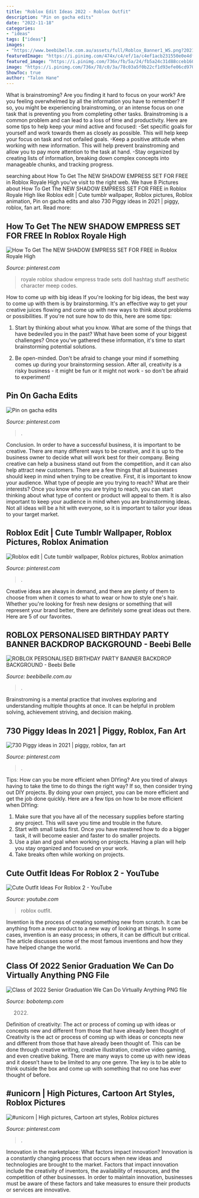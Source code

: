 ```yaml
---
title: "Roblox Edit Ideas 2022 - Roblox Outfit"
description: "Pin on gacha edits"
date: "2022-11-18"
categories:
- "ideas"
tags: ["ideas"]
images:
- "https://www.beebibelle.com.au/assets/full/Roblox_Banner1_WS.png?20210807100255"
featuredImage: "https://i.pinimg.com/474x/c4/ef/1a/c4ef1acb231550e0e4df9562ef197b6f.jpg"
featured_image: "https://i.pinimg.com/736x/fb/5a/24/fb5a24c31d88cceb160ec8e8ef9fefda.jpg"
image: "https://i.pinimg.com/736x/78/c0/3a/78c03a5f0b22cf1d93efe06cd9702727.jpg"
ShowToc: true
author: "Talon Hane"
---
```



What is brainstroming?
Are you finding it hard to focus on your work? Are you feeling overwhelmed by all the information you have to remember? If so, you might be experiencing brainstroming, or an intense focus on one task that is preventing you from completing other tasks. Brainstroming is a common problem and can lead to a loss of time and productivity. Here are some tips to help keep your mind active and focused: 
-Set specific goals for yourself and work towards them as closely as possible. This will help keep your focus on task and not onfailed goals. 
-Keep a positive attitude when working with new information. This will help prevent brainstroming and allow you to pay more attention to the task at hand. 
-Stay organized by creating lists of information, breaking down complex concepts into manageable chunks, and tracking progress.

	

		
searching about How To Get The NEW SHADOW EMPRESS SET FOR FREE in Roblox Royale High you've visit to the right web. We have 8 Pictures about How To Get The NEW SHADOW EMPRESS SET FOR FREE in Roblox Royale High like Roblox edit | Cute tumblr wallpaper, Roblox pictures, Roblox animation, Pin on gacha edits and also 730 Piggy ideas in 2021 | piggy, roblox, fan art. Read more:
		
    
## How To Get The NEW SHADOW EMPRESS SET FOR FREE In Roblox Royale High

<img loading=lazy src="https://i.pinimg.com/736x/b9/02/df/b902df82f337cd9cee6e668f9cf8ea4d.jpg" onerror="this.onerror=null;this.src='https://tse2.mm.bing.net/th?id=OIP.TtKbLsWFamN0MVtJ7kwyuAHaEK&amp;pid=15.1';" alt="How To Get The NEW SHADOW EMPRESS SET FOR FREE in Roblox Royale High">

_Source: pinterest.com_

>royale roblox shadow empress trade sets doll hashtag stuff aesthetic character meep codes. 

	

How to come up with big ideas
If you're looking for big ideas, the best way to come up with them is by brainstorming. It's an effective way to get your creative juices flowing and come up with new ways to think about problems or possibilities. If you're not sure how to do this, here are some tips:
1. Start by thinking about what you know. What are some of the things that have bedeviled you in the past? What have been some of your biggest challenges? Once you've gathered these information, it's time to start brainstorming potential solutions.

2. Be open-minded. Don't be afraid to change your mind if something comes up during your brainstorming session. After all, creativity is a risky business - it might be fun or it might not work - so don't be afraid to experiment!


    
## Pin On Gacha Edits

<img loading=lazy src="https://i.pinimg.com/736x/78/c0/3a/78c03a5f0b22cf1d93efe06cd9702727.jpg" onerror="this.onerror=null;this.src='https://tse1.mm.bing.net/th?id=OIP.MvNSGqCJQPteMXDXNaMlgwHaHa&amp;pid=15.1';" alt="Pin on gacha edits">

_Source: pinterest.com_

>. 

	

Conclusion.
In order to have a successful business, it is important to be creative. There are many different ways to be creative, and it is up to the business owner to decide what will work best for their company. Being creative can help a business stand out from the competition, and it can also help attract new customers. There are a few things that all businesses should keep in mind when trying to be creative.
First, it is important to know your audience. What type of people are you trying to reach? What are their interests? Once you know who you are trying to reach, you can start thinking about what type of content or product will appeal to them. It is also important to keep your audience in mind when you are brainstorming ideas. Not all ideas will be a hit with everyone, so it is important to tailor your ideas to your target market.

    
## Roblox Edit | Cute Tumblr Wallpaper, Roblox Pictures, Roblox Animation

<img loading=lazy src="https://i.pinimg.com/736x/a3/b9/a7/a3b9a713f6c26e9816486f20989caf66.jpg" onerror="this.onerror=null;this.src='https://tse4.mm.bing.net/th?id=OIP.5RtawnPlP94PkXQ3UH1bjQHaNK&amp;pid=15.1';" alt="Roblox edit | Cute tumblr wallpaper, Roblox pictures, Roblox animation">

_Source: pinterest.com_

>. 

	

Creative ideas are always in demand, and there are plenty of them to choose from when it comes to what to wear or how to style one's hair. Whether you're looking for fresh new designs or something that will represent your brand better, there are definitely some great ideas out there. Here are 5 of our favorites.

    
## ROBLOX PERSONALISED BIRTHDAY PARTY BANNER BACKDROP BACKGROUND - Beebi Belle

<img loading=lazy src="https://www.beebibelle.com.au/assets/full/Roblox_Banner1_WS.png?20210807100255" onerror="this.onerror=null;this.src='https://tse3.mm.bing.net/th?id=OIP.P177KJcsTySF_3-6DY0KqAHaFC&amp;pid=15.1';" alt="ROBLOX PERSONALISED BIRTHDAY PARTY BANNER BACKDROP BACKGROUND - Beebi Belle">

_Source: beebibelle.com.au_

>. 

	

Brainstroming is a mental practice that involves exploring and understanding multiple thoughts at once. It can be helpful in problem solving, achievement striving, and decision making.

    
## 730 Piggy Ideas In 2021 | Piggy, Roblox, Fan Art

<img loading=lazy src="https://i.pinimg.com/474x/c4/ef/1a/c4ef1acb231550e0e4df9562ef197b6f.jpg" onerror="this.onerror=null;this.src='https://tse2.mm.bing.net/th?id=OIP.XPv9NoE283V6BqPdSmYnQwAAAA&amp;pid=15.1';" alt="730 Piggy ideas in 2021 | piggy, roblox, fan art">

_Source: pinterest.com_

>. 

	

Tips: How can you be more efficient when DIYing?
Are you tired of always having to take the time to do things the right way? If so, then consider trying out DIY projects. By doing your own project, you can be more efficient and get the job done quickly. Here are a few tips on how to be more efficient when DIYing: 
1. Make sure that you have all of the necessary supplies before starting any project. This will save you time and trouble in the future.
2. Start with small tasks first. Once you have mastered how to do a bigger task, it will become easier and faster to do smaller projects. 
3. Use a plan and goal when working on projects. Having a plan will help you stay organized and focused on your work. 
4. Take breaks often while working on projects.

    
## Cute Outfit Ideas For Roblox 2 - YouTube

<img loading=lazy src="https://i.ytimg.com/vi/Q3f2ZEQkVD8/maxresdefault.jpg" onerror="this.onerror=null;this.src='https://tse4.mm.bing.net/th?id=OIP.g4QgQuNmzrTHO69ZmOBH7QHaEK&amp;pid=15.1';" alt="Cute Outfit Ideas For Roblox 2 - YouTube">

_Source: youtube.com_

>roblox outfit. 

	

Invention is the process of creating something new from scratch. It can be anything from a new product to a new way of looking at things. In some cases, invention is an easy process; in others, it can be difficult but critical. The article discusses some of the most famous inventions and how they have helped change the world.

    
## Class Of 2022 Senior Graduation We Can Do Virtually Anything PNG File

<img loading=lazy src="https://cdn.tangledigitalprints.com/listings/thumb/5eb521d638dd912de57ffa32/Bo46uyJTDd/t0T70goINo___UDLLS_v1_compressed_1000.jpg" onerror="this.onerror=null;this.src='https://tse4.mm.bing.net/th?id=OIP.rOwrQMagQU5q26H5cJeFCAHaHa&amp;pid=15.1';" alt="Class of 2022 Senior Graduation We Can Do Virtually Anything PNG file">

_Source: bobotemp.com_

>2022. 

	

Definition of creativity: The act or process of coming up with ideas or concepts new and different from those that have already been thought of
Creativity is the act or process of coming up with ideas or concepts new and different from those that have already been thought of. This can be done through creative writing, creative illustration, creative video gaming, and even creative baking. There are many ways to come up with new ideas and it doesn’t have to be limited to any one genre. The key is to be able to think outside the box and come up with something that no one has ever thought of before.

    
## #unicorn | High Pictures, Cartoon Art Styles, Roblox Pictures

<img loading=lazy src="https://i.pinimg.com/736x/fb/5a/24/fb5a24c31d88cceb160ec8e8ef9fefda.jpg" onerror="this.onerror=null;this.src='https://tse1.mm.bing.net/th?id=OIP.hNxrFR55ZkShzSEHKTRYIAHaFj&amp;pid=15.1';" alt="#unicorn | High pictures, Cartoon art styles, Roblox pictures">

_Source: pinterest.com_

>. 

	

Innovation in the marketplace: What factors impact innovation?
Innovation is a constantly changing process that occurs when new ideas and technologies are brought to the market. Factors that impact innovation include the creativity of inventors, the availability of resources, and the competition of other businesses. In order to maintain innovation, businesses must be aware of these factors and take measures to ensure their products or services are innovative.

